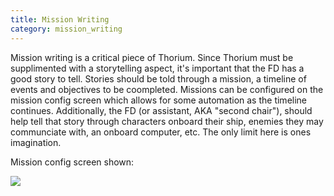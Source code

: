 ```yaml
---
title: Mission Writing
category: mission_writing
---
```

Mission writing is a critical piece of Thorium. Since Thorium must be supplimented with a storytelling aspect, it's important that the FD has a good story to tell. Stories should be told through a mission, a timeline of events and objectives to be coompleted. Missions can be configured on the mission config screen which allows for some automation as the timeline continues. Additionally, the FD (or assistant, AKA "second chair"), should help tell that story through characters onboard their ship, enemies they may communciate with, an onboard computer, etc. The only limit here is ones imagination.





Mission config screen shown:

![](/img/screen-shot-2019-03-17-at-7.57.56-pm.png)

